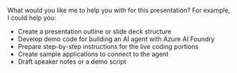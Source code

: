 What would you like me to help you with for this presentation? For example, I could help you:

  - Create a presentation outline or slide deck structure
  - Develop demo code for building an AI agent with Azure AI Foundry
  - Prepare step-by-step instructions for the live coding portions
  - Create sample applications to connect to the agent
  - Draft speaker notes or a demo script